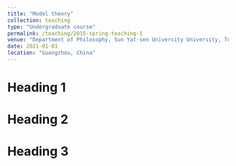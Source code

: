 ```yaml
---
title: "Model theory"
collection: teaching
type: "Undergraduate course"
permalink: /teaching/2015-spring-teaching-1
venue: "Department of Philosophy, Sun Yat-sen University University, Teaching assistant"
date: 2021-01-01
location: "Guangzhou, China"
---
```


<!--This is a description of a teaching experience. You can use markdown like any other post.-->

Heading 1
======

Heading 2
======

Heading 3
======
